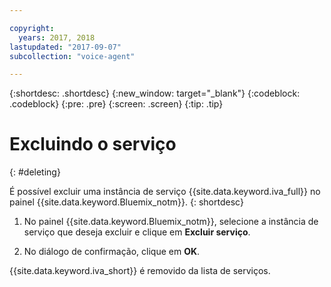 ```yaml
---

copyright:
  years: 2017, 2018
lastupdated: "2017-09-07"
subcollection: "voice-agent"

---
```


{:shortdesc: .shortdesc}
{:new_window: target="_blank"}
{:codeblock: .codeblock}
{:pre: .pre}
{:screen: .screen}
{:tip: .tip}


# Excluindo o serviço
{: #deleting}

É possível excluir uma instância de serviço {{site.data.keyword.iva_full}} no painel {{site.data.keyword.Bluemix_notm}}.
{: shortdesc}

1. No painel {{site.data.keyword.Bluemix_notm}}, selecione a instância de serviço que deseja excluir e clique em **Excluir serviço**.

3. No diálogo de confirmação, clique em **OK**.

{{site.data.keyword.iva_short}} é removido da lista de serviços.

